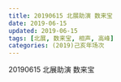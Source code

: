 ```yaml
---
title: 20190615 北展助演 数来宝
date: 2019-06-15
updated: 2019-06-15
tags: [北展, 数来宝, 相声, 高峰]
categories: (2019)己亥年场次
---
```

20190615 北展助演 数来宝

